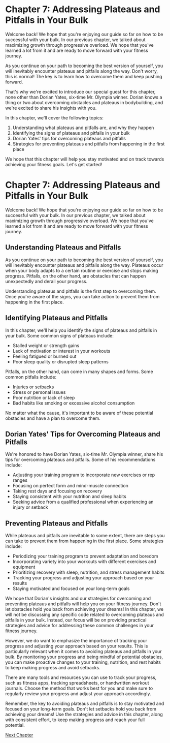 # Chapter 7: Addressing Plateaus and Pitfalls in Your Bulk

Welcome back! We hope that you're enjoying our guide so far on how to be successful with your bulk. In our previous chapter, we talked about maximizing growth through progressive overload. We hope that you've learned a lot from it and are ready to move forward with your fitness journey.

As you continue on your path to becoming the best version of yourself, you will inevitably encounter plateaus and pitfalls along the way. Don't worry, this is normal! The key is to learn how to overcome them and keep pushing forward.

That's why we're excited to introduce our special guest for this chapter, none other than Dorian Yates, six-time Mr. Olympia winner. Dorian knows a thing or two about overcoming obstacles and plateaus in bodybuilding, and we're excited to share his insights with you.

In this chapter, we'll cover the following topics:

1. Understanding what plateaus and pitfalls are, and why they happen
2. Identifying the signs of plateaus and pitfalls in your bulk
3. Dorian Yates' tips for overcoming plateaus and pitfalls
4. Strategies for preventing plateaus and pitfalls from happening in the first place

We hope that this chapter will help you stay motivated and on track towards achieving your fitness goals. Let's get started!
# Chapter 7: Addressing Plateaus and Pitfalls in Your Bulk

Welcome back! We hope that you're enjoying our guide so far on how to be successful with your bulk. In our previous chapter, we talked about maximizing growth through progressive overload. We hope that you've learned a lot from it and are ready to move forward with your fitness journey.

## Understanding Plateaus and Pitfalls

As you continue on your path to becoming the best version of yourself, you will inevitably encounter plateaus and pitfalls along the way. Plateaus occur when your body adapts to a certain routine or exercise and stops making progress. Pitfalls, on the other hand, are obstacles that can happen unexpectedly and derail your progress.

Understanding plateaus and pitfalls is the first step to overcoming them. Once you're aware of the signs, you can take action to prevent them from happening in the first place.

## Identifying Plateaus and Pitfalls

In this chapter, we'll help you identify the signs of plateaus and pitfalls in your bulk. Some common signs of plateaus include:

- Stalled weight or strength gains
- Lack of motivation or interest in your workouts
- Feeling fatigued or burned out
- Poor sleep quality or disrupted sleep patterns

Pitfalls, on the other hand, can come in many shapes and forms. Some common pitfalls include:

- Injuries or setbacks
- Stress or personal issues
- Poor nutrition or lack of sleep
- Bad habits like smoking or excessive alcohol consumption

No matter what the cause, it's important to be aware of these potential obstacles and have a plan to overcome them.

## Dorian Yates' Tips for Overcoming Plateaus and Pitfalls

We're honored to have Dorian Yates, six-time Mr. Olympia winner, share his tips for overcoming plateaus and pitfalls. Some of his recommendations include:

- Adjusting your training program to incorporate new exercises or rep ranges
- Focusing on perfect form and mind-muscle connection
- Taking rest days and focusing on recovery
- Staying consistent with your nutrition and sleep habits
- Seeking advice from a qualified professional when experiencing an injury or setback

## Preventing Plateaus and Pitfalls

While plateaus and pitfalls are inevitable to some extent, there are steps you can take to prevent them from happening in the first place. Some strategies include:

- Periodizing your training program to prevent adaptation and boredom
- Incorporating variety into your workouts with different exercises and equipment
- Prioritizing recovery with sleep, nutrition, and stress management habits
- Tracking your progress and adjusting your approach based on your results
- Staying motivated and focused on your long-term goals

We hope that Dorian's insights and our strategies for overcoming and preventing plateaus and pitfalls will help you on your fitness journey. Don't let obstacles hold you back from achieving your dreams!
In this chapter, we will not be discussing any specific code related to overcoming plateaus and pitfalls in your bulk. Instead, our focus will be on providing practical strategies and advice for addressing these common challenges in your fitness journey.

However, we do want to emphasize the importance of tracking your progress and adjusting your approach based on your results. This is particularly relevant when it comes to avoiding plateaus and pitfalls in your bulk. By monitoring your progress and being mindful of potential obstacles, you can make proactive changes to your training, nutrition, and rest habits to keep making progress and avoid setbacks.

There are many tools and resources you can use to track your progress, such as fitness apps, tracking spreadsheets, or handwritten workout journals. Choose the method that works best for you and make sure to regularly review your progress and adjust your approach accordingly.

Remember, the key to avoiding plateaus and pitfalls is to stay motivated and focused on your long-term goals. Don't let setbacks hold you back from achieving your dreams! Use the strategies and advice in this chapter, along with consistent effort, to keep making progress and reach your full potential.


[Next Chapter](08_Chapter08.md)